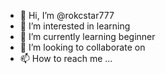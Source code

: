 - 👋 Hi, I’m @rokcstar777
- 👀 I’m interested in learning 
- 🌱 I’m currently learning beginner
- 💞️ I’m looking to collaborate on 
- 📫 How to reach me ...

<!---
rokcstar777/rokcstar777 is a ✨ special ✨ repository because its `README.md` (this file) appears on your GitHub profile.
You can click the Preview link to take a look at your changes.
--->
